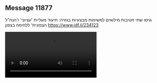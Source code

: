 ## Message 11877

גויסו שתי חטיבות מילואים למשימות מבצעיות בגזרה:
תיעוד מעליית 'עציוני' ו'הנח"ל הצפונית' ללחימה בצפון
https://www.idf.il/234123

![Video](11877/11877_media.mp4)
